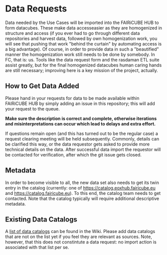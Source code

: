 # Data Requests

Data needed by the Use Cases will be imported into the FAIRiCUBE HUB to form datacubes. These make data accesseasier as they are homogenized in structure and access (if you ever had to go through different data repositories and harvest data, followed by own homogenization work, you will see that pushing that work "behind the curtain" by automating access is a big advantage). Of course, in order to provide data in such a "beautified" manner the homogenization work still needs to be done by somebody. In FC, that is: us. Tools like the data request form and the rasdaman ETL suite assist greatly, but for the final homogenized datacubes human caring hands are still necessary; improving here is a key mission of the project, actually.

## How to Get Data Added

Please hand in your requests for data to be made available within FAIRiCUBE HUB by simply adding an issue in this repository; this will add your request to the queue.

**Make sure the description is correct and complete, otherwise iterations and misinterpretations can occur which lead to delays and extra effort.**

If questions remain open (and this has turned out to be the regular case) a request clearing meeting will be held subsequently. Commonly, details can be clarified this way, or the data requestor gets asked to provide more technical details on the data. After successful data import the requestor will be contacted for verification, after which the git issue gets closed.

## Metadata

In order to become visible to all, the new data set also needs to get its twin entry in the catalog (currently: one of  https://catalog.eoxhub.fairicube.eu and https://catalog.fairicube.eu). To this end, the catalog team needs to get contacted. Note that the catalog typically will require additional descriptive metadata.

## Existing Data Catalogs

A [list of data catalogs](../../wiki/Data-Catalogs) can be found in the Wiki. Please add data catalogs that are not on the list yet if you feel they are relevant as sources. Note, however, that this does not constintute a data request: no import action is associated with that list per se.

